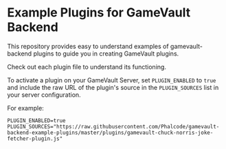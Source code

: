 # Example Plugins for GameVault Backend

This repository provides easy to understand examples of gamevault-backend plugins to guide you in creating GameVault plugins.

Check out each plugin file to understand its functioning.

To activate a plugin on your GameVault Server, set `PLUGIN_ENABLED` to `true` and include the raw URL of the plugin's source in the `PLUGIN_SOURCES` list in your server configuration.

For example:
```env
PLUGIN_ENABLED=true
PLUGIN_SOURCES="https://raw.githubusercontent.com/Phalcode/gamevault-backend-example-plugins/master/plugins/gamevault-chuck-norris-joke-fetcher-plugin.js"
```
